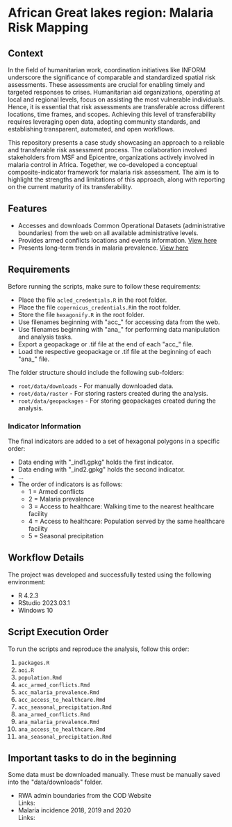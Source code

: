 # African Great lakes region: Malaria Risk Mapping

## Context

In the field of humanitarian work, coordination initiatives like INFORM underscore the significance of comparable and standardized spatial risk assessments. These assessments are crucial for enabling timely and targeted responses to crises. Humanitarian aid organizations, operating at local and regional levels, focus on assisting the most vulnerable individuals. Hence, it is essential that risk assessments are transferable across different locations, time frames, and scopes. Achieving this level of transferability requires leveraging open data, adopting community standards, and establishing transparent, automated, and open workflows.

This repository presents a case study showcasing an approach to a reliable and transferable risk assessment process. The collaboration involved stakeholders from MSF and Epicentre, organizations actively involved in malaria control in Africa. Together, we co-developed a conceptual composite-indicator framework for malaria risk assessment. The aim is to highlight the strengths and limitations of this approach, along with reporting on the current maturity of its transferability.


## Features

- Accesses and downloads Common Operational Datasets (administrative boundaries) from the web on all available administrative levels.
- Provides armed conflicts locations and events information. [View here](https://menkli.github.io/malaria_risk/reports/armed_conflicts.html)
- Presents long-term trends in malaria prevalence. [View here](https://menkli.github.io/malaria_risk/reports/malaria_prevalence.html)

## Requirements

Before running the scripts, make sure to follow these requirements:

- Place the file `acled_credentials.R` in the root folder.
- Place the file `copernicus_credentials.R`in the root folder.
- Store the file `hexagonify.R` in the root folder.
- Use filenames beginning with "acc_" for accessing data from the web.
- Use filenames beginning with "ana_" for performing data manipulation and analysis tasks.
- Export a geopackage or .tif file at the end of each "acc_" file.
- Load the respective geopackage or .tif file at the beginning of each "ana_" file.

The folder structure should include the following sub-folders:

- `root/data/downloads` - For manually downloaded data.
- `root/data/raster` - For storing rasters created during the analysis.
- `root/data/geopackages` - For storing geopackages created during the analysis.

### Indicator Information

The final indicators are added to a set of hexagonal polygons in a specific order:

- Data ending with "_ind1.gpkg" holds the first indicator.
- Data ending with "_ind2.gpkg" holds the second indicator.
- ...  
- The order of indicators is as follows:
  - 1 = Armed conflicts
  - 2 = Malaria prevalence
  - 3 = Access to healthcare: Walking time to the nearest healthcare facility
  - 4 = Access to healthcare: Population served by the same healthcare facility
  - 5 = Seasonal precipitation

## Workflow Details

The project was developed and successfully tested using the following environment:

- R 4.2.3
- RStudio 2023.03.1
- Windows 10

## Script Execution Order

To run the scripts and reproduce the analysis, follow this order:

1. `packages.R`
2. `aoi.R`
3. `population.Rmd`
4. `acc_armed_conflicts.Rmd`
5. `acc_malaria_prevalence.Rmd`
6. `acc_access_to_healthcare.Rmd`
7. `acc_seasonal_precipitation.Rmd`
8. `ana_armed_conflicts.Rmd`
9. `ana_malaria_prevalence.Rmd`
10. `ana_access_to_healthcare.Rmd`
11. `ana_seasonal_precipitation.Rmd`

## Important tasks to do in the beginning

Some data must be downloaded manually. These must be manually saved into the "data/downloads" folder.

- RWA admin boundaries from the COD Website  
Links:  
- Malaria incidence 2018, 2019 and 2020  
Links:  